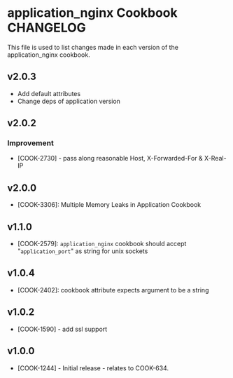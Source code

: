 application_nginx Cookbook CHANGELOG
=======================
This file is used to list changes made in each version of the application_nginx cookbook.

v2.0.3
------
- Add default attributes
- Change deps of application version

v2.0.2
------
### Improvement
- [COOK-2730] - pass along reasonable Host, X-Forwarded-For & X-Real-IP


v2.0.0
------
- [COOK-3306]: Multiple Memory Leaks in Application Cookbook

v1.1.0
------
- [COOK-2579]: `application_nginx` cookbook should accept "`application_port`" as string for unix sockets

v1.0.4
------
- [COOK-2402]: cookbook attribute expects argument to be a string

v1.0.2
-------
- [COOK-1590] - add ssl support

v1.0.0
------
- [COOK-1244] - Initial release - relates to COOK-634.
